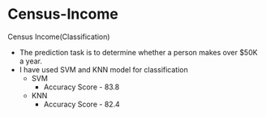 # Census-Income
Census Income(Classification)
- The prediction task is to determine whether a person makes over $50K a year.
- I have used SVM and KNN model for classification
   - SVM
      - Accuracy Score - 83.8
   - KNN
      - Accuracy Score - 82.4

